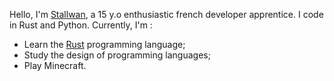 Hello, I'm [Stallwan](https://stallwan.github.io), a 15 y.o enthusiastic french developer apprentice. I code in Rust and Python.
Currently, I'm :
- Learn the [Rust](https://en.wikipedia.org/wiki/Rust_(programming_language)) programming language;
- Study the design of programming languages;
- Play Minecraft.
